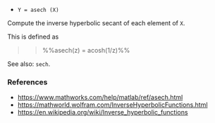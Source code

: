 * `Y = asech (X)`

Compute the inverse hyperbolic secant of each element of `X`.

This is defined as

>> %%asech(z) = acosh(1/z)%%

See also: `sech`.

### References

* https://www.mathworks.com/help/matlab/ref/asech.html
* https://mathworld.wolfram.com/InverseHyperbolicFunctions.html
* https://en.wikipedia.org/wiki/Inverse_hyperbolic_functions
